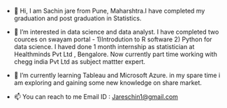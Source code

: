 - 👋 Hi, I am Sachin jare from Pune, Maharshtra.I have completed my graduation and post graduation in Statistics.
- 👀 I’m interested in data science and data analyst. I have completed two cources on swayam portal - 1)Introdution to R software 2) Python for data science.
I haved done 1 month internship as statistician at Healthminds Pvt Ltd , Bengalore. Now currently part time working with chegg india Pvt Ltd as subject mattter expert.
- 🌱 I’m currently learning Tableau and Microsoft Azure. in my spare time i am exploring and
 gaining some new knowledge on share market.

- 📫 You can reach to me
    Email ID : Jareschin1@gmail.com

<!---
jaresachin/jaresachin is a ✨ special ✨ repository because its `README.md` (this file) appears on your GitHub profile.
You can click the Preview link to take a look at your changes.
--->
